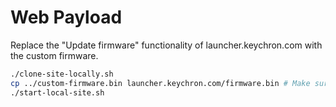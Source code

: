 # Web Payload

Replace the "Update firmware" functionality of launcher.keychron.com with the custom firmware.

```bash
./clone-site-locally.sh
cp ../custom-firmware.bin launcher.keychron.com/firmware.bin # Make sure the path matches the one in inject.js
./start-local-site.sh
```

